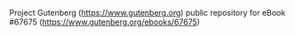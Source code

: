 Project Gutenberg (https://www.gutenberg.org) public repository for
eBook #67675 (https://www.gutenberg.org/ebooks/67675)
